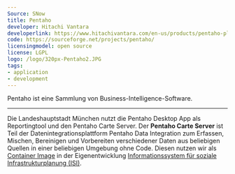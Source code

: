 ```yaml
---
Source: SNow
title: Pentaho
developer: Hitachi Vantara
developerlink: https://www.hitachivantara.com/en-us/products/pentaho-plus-platform/data-integration-analytics/pentaho-community-edition.html
code: https://sourceforge.net/projects/pentaho/
licensingmodel: open source
license: LGPL
logo: /logo/320px-Pentaho2.JPG
tags:
- application
- development
---
```


Pentaho ist eine Sammlung von Business-Intelligence-Software.

---

Die Landeshauptstadt München nutzt die Pentaho Desktop App als Reportingtool und den Pentaho Carte Server.
Der __Pentaho Carte Server__ ist Teil der Datenintegrationsplattform Pentaho Data Integration zum Erfassen, Mischen, Bereinigen und Vorbereiten verschiedener Daten aus beliebigen Quellen in einer beliebigen Umgebung ohne Code.
Diesen nutzen wir als [Container Image](https://github.com/it-at-m/pentaho-carte) in der Eigenentwicklung [Informationssystem für soziale Infrastrukturplanung (ISI)](./isi.html).
